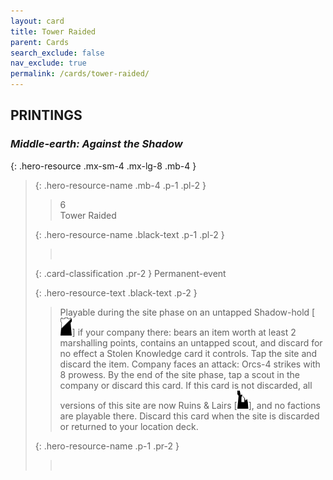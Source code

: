 ```yaml
---
layout: card
title: Tower Raided
parent: Cards
search_exclude: false
nav_exclude: true
permalink: /cards/tower-raided/
---
```


## PRINTINGS


### _Middle-earth: Against the Shadow_

{: .hero-resource .mx-sm-4 .mx-lg-8 .mb-4 }
> {: .hero-resource-name .mb-4 .p-1 .pl-2 }
> > <div class="card-mp">6</div>
> > <div class="card-name">Tower Raided</div>
>
> {: .hero-resource-name .black-text .p-1 .pl-2 }
> > &nbsp;
>
> {: .card-classification .pr-2 }
> Permanent-event
>
> {: .hero-resource-text .black-text .p-2 }
> > Playable during the site phase on an untapped Shadow-hold \[![](/assets/images/shadow-hold.svg)] if your company there: bears an item worth at least 2 marshalling points, contains an untapped scout, and discard for no effect a Stolen Knowledge card it controls. Tap the site and discard the item. Company faces an attack: Orcs-4 strikes with 8 prowess. By the end of the site phase, tap a scout in the company or discard this card. If this card is not discarded, all versions of this site are now Ruins & Lairs \[![](/assets/images/ruinlair.svg)], and no factions are playable there. Discard this card when the site is discarded or returned to your location deck. 
> 
> {: .hero-resource-name .p-1 .pr-2 }
> > <div class="card-shield"></div>
> > <div class="card-corruption">&nbsp;</div>
